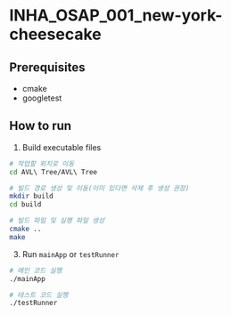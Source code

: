 # INHA_OSAP_001_new-york-cheesecake

## Prerequisites

- cmake
- googletest

## How to run

1. Build executable files

```sh
# 작업할 위치로 이동
cd AVL\ Tree/AVL\ Tree

# 빌드 경로 생성 및 이동(이미 있다면 삭제 후 생성 권장)
mkdir build
cd build

# 빌드 파일 및 실행 파일 생성
cmake ..
make
```

3. Run `mainApp` or `testRunner`

```sh
# 메인 코드 실행
./mainApp

# 테스트 코드 실행
./testRunner
```
